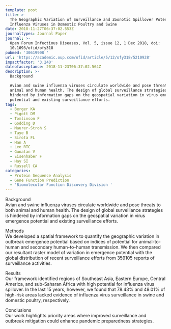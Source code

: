 ```yaml
---
template: post
title: >-
  The Geographic Variation of Surveillance and Zoonotic Spillover Potential of
  Influenza Viruses in Domestic Poultry and Swine
date: 2018-11-27T06:37:02.553Z
journaltypes: Journal Paper
journal: >-
  Open Forum Infectious Diseases, Vol. 5, issue 12, 1 Dec 2018, doi:
  10.1093/ofid/ofy318
pubmed: '30619908 '
url: 'https://academic.oup.com/ofid/article/5/12/ofy318/5210928'
impactfactor: '3.240'
dateofacceptance: 2018-11-23T06:37:02.564Z
description: >-
  Background

  Avian and swine influenza viruses circulate worldwide and pose threats to both
  animal and human health. The design of global surveillance strategies is
  hindered by information gaps on the geospatial variation in virus emergence
  potential and existing surveillance efforts.
tags:
  - Berger KA
  - Pigott DM
  - Tomlinson F
  - Godding D
  - Maurer-Stroh S
  - Taye B
  - Sirota FL
  - Han A
  - Lee RTC
  - Gunalan V
  - Eisenhaber F
  - Hay SI
  - Russell CA
categories:
  - Protein Sequence Analysis
  - Gene Function Prediction
  - 'Biomolecular Function Discovery Division '
---
```

<!--StartFragment-->

Background\
Avian and swine influenza viruses circulate worldwide and pose threats to both animal and human health. The design of global surveillance strategies is hindered by information gaps on the geospatial variation in virus emergence potential and existing surveillance efforts.

Methods\
We developed a spatial framework to quantify the geographic variation in outbreak emergence potential based on indices of potential for animal-to-human and secondary human-to-human transmission. We then compared our resultant raster model of variation in emergence potential with the global distribution of recent surveillance efforts from 359105 reports of surveillance activities.

Results\
Our framework identified regions of Southeast Asia, Eastern Europe, Central America, and sub-Saharan Africa with high potential for influenza virus spillover. In the last 15 years, however, we found that 78.43% and 49.01% of high-risk areas lacked evidence of influenza virus surveillance in swine and domestic poultry, respectively.

Conclusions\
Our work highlights priority areas where improved surveillance and outbreak mitigation could enhance pandemic preparedness strategies.

<!--EndFragment-->
